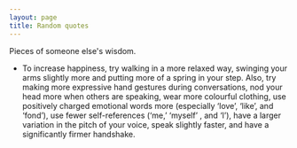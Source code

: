 ```yaml
---
layout: page
title: Random quotes
---
```


Pieces of someone else's wisdom. 

* To increase happiness, try walking in a more relaxed way, swinging your arms slightly more and putting more of a spring in your step. Also, try making more expressive hand gestures during conversations, nod your head more when others are speaking, wear more colourful clothing, use positively charged emotional words more (especially ‘love’, ‘like’, and ‘fond’), use fewer self-references (‘me,’ ‘myself’ , and ‘I’), have a larger variation in the pitch of your voice, speak slightly faster, and have a significantly firmer handshake.


